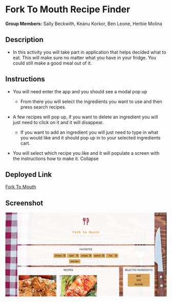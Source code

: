 # Fork To Mouth Recipe Finder

**Group Members:** Sally Beckwith, Keanu Korkor, Ben Leone, Herbie Molina

## Description

- In this activity you will take part in application that helps decided what to eat. This will make sure no matter what you have in your fridge. You could still make a good meal out of it.

## Instructions

- You will need enter the app and you should see a modal pop up

  - From there you will select the ingredients you want to use and then press search recipes.

- A few recipes will pop up, if you want to delete an ingredient you will just need to click on it and it will disappear.

  - If you want to add an ingredient you will just need to type in what you would like and it should pop up in to your selected ingredients cart.

- You will select which recipe you like and it will populate a screen with the instructions how to make it.
  Collapse

## Deployed Link

[Fork To Mouth](https://sallyb1988.github.io/RecipeFinder/)

## Screenshot

![Alt Text](./assets/images/screenshot.png)
